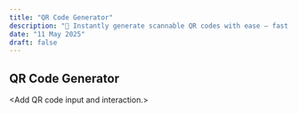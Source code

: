 ```yaml
---
title: "QR Code Generator"
description: "📱 Instantly generate scannable QR codes with ease — fast, responsive, and built for sharing anything, anywhere!"
date: "11 May 2025"
draft: false
---
```


<h2>QR Code Generator</h2>

<div>
    &lt;Add QR code input and interaction.&gt;
</div>
